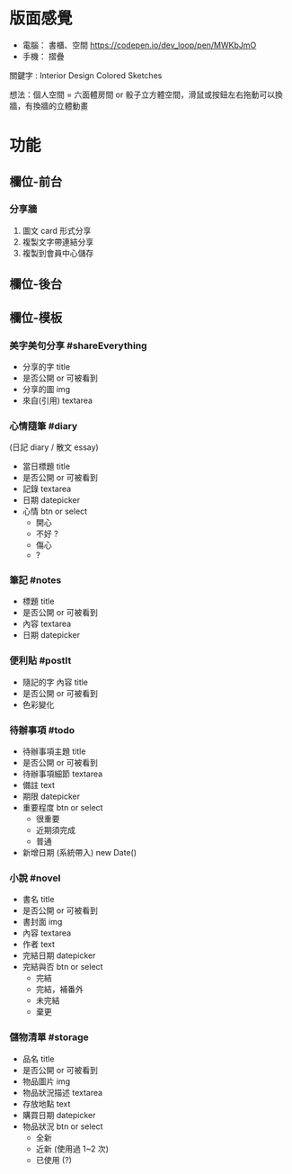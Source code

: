 # 版面感覺

- 電腦： 書櫃、空間
  https://codepen.io/dev_loop/pen/MWKbJmO
- 手機： 摺疊

關鍵字 : Interior Design Colored Sketches

想法：個人空間 = 六面體房間 or 骰子立方體空間，滑鼠或按鈕左右拖動可以換牆，有換牆的立體動畫

# 功能

## 欄位-前台

### 分享牆

1. 圖文 card 形式分享
2. 複製文字帶連結分享
3. 複製到會員中心儲存

## 欄位-後台

## 欄位-模板

### 美字美句分享 #shareEverything

- 分享的字 title
- 是否公開 or 可被看到
- 分享的圖 img
- 來自(引用) textarea

### 心情隨筆 #diary

(日記 diary / 散文 essay)

- 當日標題 title
- 是否公開 or 可被看到
- 記錄 textarea
- 日期 datepicker
- 心情 btn or select
  - 開心
  - 不好 ?
  - 傷心
  - ?

### 筆記 #notes

- 標題 title
- 是否公開 or 可被看到
- 內容 textarea
- 日期 datepicker

### 便利貼 #postIt

- 隨記的字 內容 title
- 是否公開 or 可被看到
- 色彩變化

### 待辦事項 #todo

- 待辦事項主題 title
- 是否公開 or 可被看到
- 待辦事項細節 textarea
- 備註 text
- 期限 datepicker
- 重要程度 btn or select
  - 很重要
  - 近期須完成
  - 普通
- 新增日期 (系統帶入) new Date()

### 小說 #novel

- 書名 title
- 是否公開 or 可被看到
- 書封面 img
- 內容 textarea
- 作者 text
- 完結日期 datepicker
- 完結與否 btn or select
  - 完結
  - 完結，補番外
  - 未完結
  - 棄更

### 儲物清單 #storage

- 品名 title
- 是否公開 or 可被看到
- 物品圖片 img
- 物品狀況描述 textarea
- 存放地點 text
- 購買日期 datepicker
- 物品狀況 btn or select
  - 全新
  - 近新 (使用過 1~2 次)
  - 已使用 (?)
